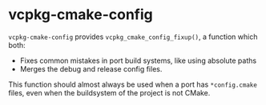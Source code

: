 # vcpkg-cmake-config

`vcpkg-cmake-config` provides `vcpkg_cmake_config_fixup()`,
a function which both:

- Fixes common mistakes in port build systems, like using absolute paths
- Merges the debug and release config files.

This function should almost always be used when a port has `*config.cmake` files,
even when the buildsystem of the project is not CMake.
